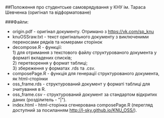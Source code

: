 ##Положення про студентське самоврядування у КНУ ім. Тараса Шевченка (оригінал та відформатоване)

###Файли:
* origin.pdf - оригінал документу. Отримано з https://vk.com/sp_knu
* knuOSSraw.txt - текст оригінального документу з виключеними переносами рядків та номерами сторінок
* decompose.R - функції: <br/>1) для отримання з текстового файлу структурованого документа у форматі вкладених списків; <br/>2) перетворення у формат таблиці; <br/>3) збереження у форматах .rds та .csv.
* composePage.R - функція для генерації структурованого документа, як html-сторінки
* oss_frame.rds - структурований документ у форматі таблиці для зчитування в R.
* oss_frame.csv - структурований документ за стандартом відкритих даних (розділитель - "|"). 
* index.html - html-сторінка сгенерована composePage.R (перегляд доступний за посиланням http://l-sky.github.io/KNU_OSS/).
